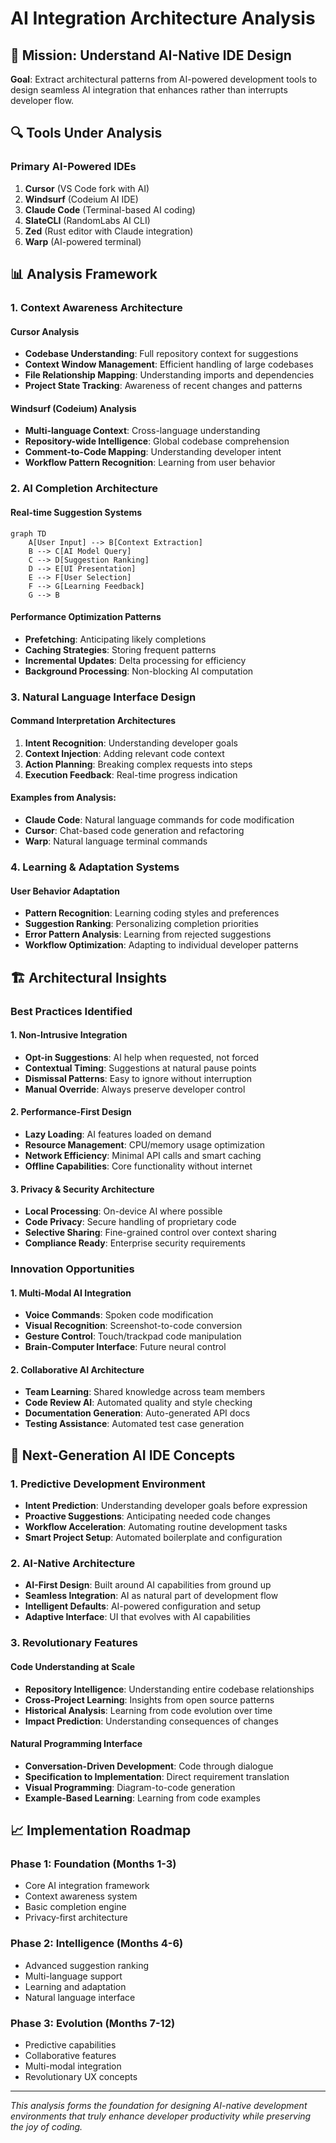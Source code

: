 # AI Integration Architecture Analysis

## 🤖 Mission: Understand AI-Native IDE Design

**Goal**: Extract architectural patterns from AI-powered development tools to design seamless AI integration that enhances rather than interrupts developer flow.

## 🔍 Tools Under Analysis

### Primary AI-Powered IDEs
1. **Cursor** (VS Code fork with AI)
2. **Windsurf** (Codeium AI IDE)  
3. **Claude Code** (Terminal-based AI coding)
4. **SlateCLI** (RandomLabs AI CLI)
5. **Zed** (Rust editor with Claude integration)
6. **Warp** (AI-powered terminal)

## 📊 Analysis Framework

### 1. Context Awareness Architecture

#### Cursor Analysis
- **Codebase Understanding**: Full repository context for suggestions
- **Context Window Management**: Efficient handling of large codebases
- **File Relationship Mapping**: Understanding imports and dependencies
- **Project State Tracking**: Awareness of recent changes and patterns

#### Windsurf (Codeium) Analysis  
- **Multi-language Context**: Cross-language understanding
- **Repository-wide Intelligence**: Global codebase comprehension
- **Comment-to-Code Mapping**: Understanding developer intent
- **Workflow Pattern Recognition**: Learning from user behavior

### 2. AI Completion Architecture

#### Real-time Suggestion Systems
```mermaid
graph TD
    A[User Input] --> B[Context Extraction]
    B --> C[AI Model Query]
    C --> D[Suggestion Ranking]
    D --> E[UI Presentation]
    E --> F[User Selection]
    F --> G[Learning Feedback]
    G --> B
```

#### Performance Optimization Patterns
- **Prefetching**: Anticipating likely completions
- **Caching Strategies**: Storing frequent patterns
- **Incremental Updates**: Delta processing for efficiency
- **Background Processing**: Non-blocking AI computation

### 3. Natural Language Interface Design

#### Command Interpretation Architectures
1. **Intent Recognition**: Understanding developer goals
2. **Context Injection**: Adding relevant code context
3. **Action Planning**: Breaking complex requests into steps
4. **Execution Feedback**: Real-time progress indication

#### Examples from Analysis:
- **Claude Code**: Natural language commands for code modification
- **Cursor**: Chat-based code generation and refactoring
- **Warp**: Natural language terminal commands

### 4. Learning & Adaptation Systems

#### User Behavior Adaptation
- **Pattern Recognition**: Learning coding styles and preferences
- **Suggestion Ranking**: Personalizing completion priorities
- **Error Pattern Analysis**: Learning from rejected suggestions
- **Workflow Optimization**: Adapting to individual developer patterns

## 🏗️ Architectural Insights

### Best Practices Identified

#### 1. Non-Intrusive Integration
- **Opt-in Suggestions**: AI help when requested, not forced
- **Contextual Timing**: Suggestions at natural pause points
- **Dismissal Patterns**: Easy to ignore without interruption
- **Manual Override**: Always preserve developer control

#### 2. Performance-First Design
- **Lazy Loading**: AI features loaded on demand
- **Resource Management**: CPU/memory usage optimization
- **Network Efficiency**: Minimal API calls and smart caching
- **Offline Capabilities**: Core functionality without internet

#### 3. Privacy & Security Architecture
- **Local Processing**: On-device AI where possible  
- **Code Privacy**: Secure handling of proprietary code
- **Selective Sharing**: Fine-grained control over context sharing
- **Compliance Ready**: Enterprise security requirements

### Innovation Opportunities

#### 1. Multi-Modal AI Integration
- **Voice Commands**: Spoken code modification
- **Visual Recognition**: Screenshot-to-code conversion
- **Gesture Control**: Touch/trackpad code manipulation
- **Brain-Computer Interface**: Future neural control

#### 2. Collaborative AI Architecture  
- **Team Learning**: Shared knowledge across team members
- **Code Review AI**: Automated quality and style checking
- **Documentation Generation**: Auto-generated API docs
- **Testing Assistance**: Automated test case generation

## 🚀 Next-Generation AI IDE Concepts

### 1. Predictive Development Environment
- **Intent Prediction**: Understanding developer goals before expression
- **Proactive Suggestions**: Anticipating needed code changes
- **Workflow Acceleration**: Automating routine development tasks
- **Smart Project Setup**: Automated boilerplate and configuration

### 2. AI-Native Architecture
- **AI-First Design**: Built around AI capabilities from ground up
- **Seamless Integration**: AI as natural part of development flow
- **Intelligent Defaults**: AI-powered configuration and setup
- **Adaptive Interface**: UI that evolves with AI capabilities

### 3. Revolutionary Features

#### Code Understanding at Scale
- **Repository Intelligence**: Understanding entire codebase relationships
- **Cross-Project Learning**: Insights from open source patterns  
- **Historical Analysis**: Learning from code evolution over time
- **Impact Prediction**: Understanding consequences of changes

#### Natural Programming Interface
- **Conversation-Driven Development**: Code through dialogue
- **Specification to Implementation**: Direct requirement translation
- **Visual Programming**: Diagram-to-code generation
- **Example-Based Learning**: Learning from code examples

## 📈 Implementation Roadmap

### Phase 1: Foundation (Months 1-3)
- Core AI integration framework
- Context awareness system
- Basic completion engine
- Privacy-first architecture

### Phase 2: Intelligence (Months 4-6)  
- Advanced suggestion ranking
- Multi-language support
- Learning and adaptation
- Natural language interface

### Phase 3: Evolution (Months 7-12)
- Predictive capabilities
- Collaborative features
- Multi-modal integration
- Revolutionary UX concepts

---

*This analysis forms the foundation for designing AI-native development environments that truly enhance developer productivity while preserving the joy of coding.*